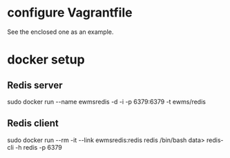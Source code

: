 # configure Vagrantfile 
See the enclosed one as an example.

# docker setup
## Redis server
sudo docker run --name ewmsredis -d -i -p 6379:6379 -t ewms/redis

## Redis client
sudo docker run --rm -it --link ewmsredis:redis redis /bin/bash
data> redis-cli -h redis -p 6379
